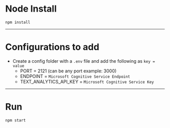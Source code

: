 # Node Install

`npm install`

---

# Configurations to add

- Create a config folder with a `.env` file and add the following as `key = value`
  - PORT = 2121 (can be any port example: 3000)
  - ENDPOINT = `Microsoft Cognitive Service Endpoint`
  - TEXT_ANALYTICS_API_KEY = `Microsoft Cognitive Service Key`

---

# Run

`npm start`
